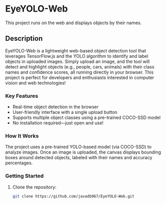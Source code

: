 # EyeYOLO-Web
This project runs on the web and displays objects by their names.
## Description
EyeYOLO-Web is a lightweight web-based object detection tool that leverages TensorFlow.js and the YOLO algorithm to identify and label objects in uploaded images. Simply upload an image, and the tool will detect and highlight objects (e.g., people, cars, animals) with their class names and confidence scores, all running directly in your browser. This project is perfect for developers and enthusiasts interested in computer vision and web technologies!

### Key Features
- Real-time object detection in the browser
- User-friendly interface with a single upload button
- Supports multiple object classes using a pre-trained COCO-SSD model
- No installation required—just open and use!

### How It Works
The project uses a pre-trained YOLO-based model (via COCO-SSD) to analyze images. Once an image is uploaded, the canvas displays bounding boxes around detected objects, labeled with their names and accuracy percentages.

### Getting Started
1. Clone the repository:
   ```bash
   git clone https://github.com/javadb967/EyeYOLO-Web.git
